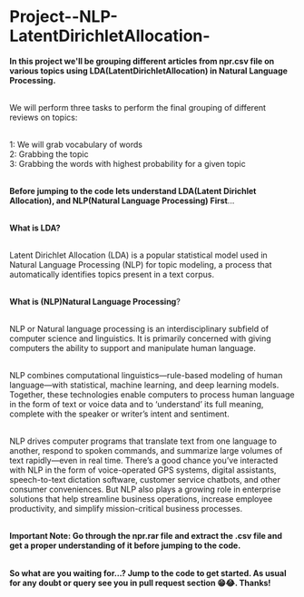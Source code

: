 # Project--NLP-LatentDirichletAllocation-

<table>
  
**In this project we'll be grouping different articles from npr.csv file on various topics using LDA(LatentDirichletAllocation) in Natural Language Processing.** <br></br>

We will perform three tasks to perform the final grouping of different reviews on topics:<br></br>

1: We will grab vocabulary of words <br>
2: Grabbing the topic<br>
3: Grabbing the words with highest probability for a given topic<br></br>

**Before jumping to the code lets understand LDA(Latent Dirichlet Allocation), and NLP(Natural Language Processing) First**...<br></br>


**What is LDA?** <br></br>

Latent Dirichlet Allocation (LDA) is a popular statistical model used in Natural Language Processing (NLP) for topic modeling, a process that automatically identifies topics present in a text corpus.<br></br>

**What is (NLP)Natural Language Processing**?<br></br>

NLP or Natural language processing is an interdisciplinary subfield of computer science and linguistics. It is primarily concerned with giving computers the ability to support and manipulate human language.<br></br>

NLP combines computational linguistics—rule-based modeling of human language—with statistical, machine learning, and deep learning models. Together, these technologies enable computers to process human language in the form of text or voice data and to ‘understand’ its full meaning, complete with the speaker or writer’s intent and sentiment.<br></br>

NLP drives computer programs that translate text from one language to another, respond to spoken commands, and summarize large volumes of text rapidly—even in real time. There’s a good chance you’ve interacted with NLP in the form of voice-operated GPS systems, digital assistants, speech-to-text dictation software, customer service chatbots, and other consumer conveniences. But NLP also plays a growing role in enterprise solutions that help streamline business operations, increase employee productivity, and simplify mission-critical business processes.<br></br>


**Important Note: Go through the npr.rar file and extract the .csv file and get a proper understanding of it before jumping to the code.**


</table>

**So what are you waiting for...? Jump to the code to get started. As usual for any doubt or query see you in pull request section 😁😂. Thanks!**


